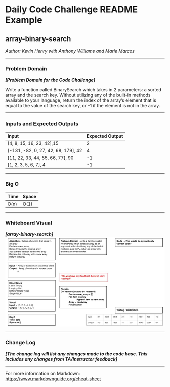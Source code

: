 # Daily Code Challenge README Example

## array-binary-search
*Author: Kevin Henry with Anthony Williams and Marie Marcos*

---

### Problem Domain
***[Problem Domain for the Code Challenge]***

Write a function called BinarySearch which takes in 2 parameters: a sorted array and the search key. Without utilizing any of the built-in methods available to your language, return the index of the array’s element that is equal to the value of the search key, or -1 if the element is not in the array.

---

### Inputs and Expected Outputs

| Input | Expected Output |
| :----------- | :----------- |
| [4, 8, 15, 16, 23, 42],15 | 2 |
[-131, -82, 0, 27, 42, 68, 179], 42 | 4 |
[11, 22, 33, 44, 55, 66, 77], 90 | -1 |
[1, 2, 3, 5, 6, 7], 4 | -1 |

---

### Big O

| Time | Space |
| :----------- | :----------- |
| O(n) | O(1) |

---

### Whiteboard Visual
***[array-binary-search]***
![array-binary-search](https://github.com/kevinhenry/data-structures-and-algorithms/blob/array-binary-search/python/code_challenges/img/array-binary-search.jpg)

---

### Change Log
***[The change log will list any changes made to the code base. This includes any changes from TA/Instructor feedback]***

---

For more information on Markdown: https://www.markdownguide.org/cheat-sheet
